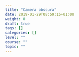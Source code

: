 ```yaml
---
title: "Camera obscura"
date: 2019-01-29T08:59:15+01:00
weight: 0
draft: true
tags: []
categories: []
level: ""
course: ""
topic: ""
---
```



